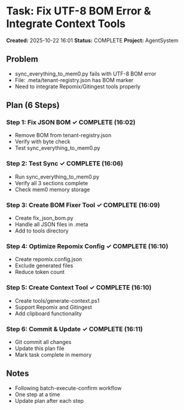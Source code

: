 ﻿# Task: Fix UTF-8 BOM Error & Integrate Context Tools

**Created:** 2025-10-22 16:01
**Status:** COMPLETE
**Project:** AgentSystem

## Problem
- sync_everything_to_mem0.py fails with UTF-8 BOM error
- File: .meta/tenant-registry.json has BOM marker
- Need to integrate Repomix/Gitingest tools properly

## Plan (6 Steps)

### Step 1: Fix JSON BOM ✓ COMPLETE (16:02)
- Remove BOM from tenant-registry.json
- Verify with byte check
- Test sync_everything_to_mem0.py

### Step 2: Test Sync ✓ COMPLETE (16:06)
- Run sync_everything_to_mem0.py
- Verify all 3 sections complete
- Check mem0 memory storage

### Step 3: Create BOM Fixer Tool ✓ COMPLETE (16:09)
- Create fix_json_bom.py
- Handle all JSON files in .meta
- Add to tools directory

### Step 4: Optimize Repomix Config ✓ COMPLETE (16:10)
- Create repomix.config.json
- Exclude generated files
- Reduce token count

### Step 5: Create Context Tool ✓ COMPLETE (16:10)
- Create tools/generate-context.ps1
- Support Repomix and Gitingest
- Add clipboard functionality

### Step 6: Commit & Update ✓ COMPLETE (16:11)
- Git commit all changes
- Update this plan file
- Mark task complete in memory

## Notes
- Following batch-execute-confirm workflow
- One step at a time
- Update plan after each step








